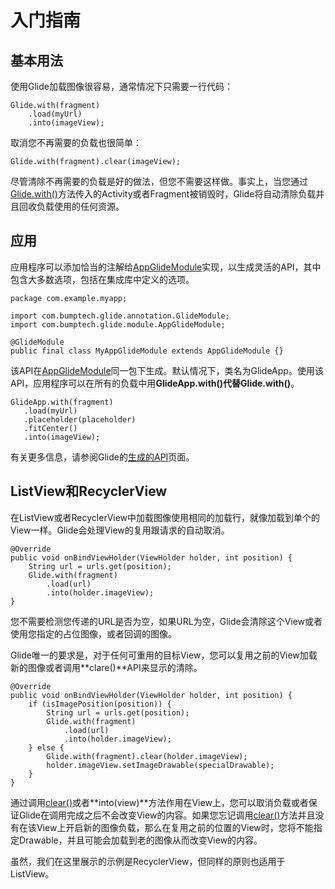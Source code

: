 # 入门指南

## 基本用法

使用Glide加载图像很容易，通常情况下只需要一行代码：
```
Glide.with(fragment)
    .load(myUrl)
    .into(imageView);
```
取消您不再需要的负载也很简单：
```
Glide.with(fragment).clear(imageView);
```
尽管清除不再需要的负载是好的做法，但您不需要这样做。事实上，当您通过[Glide.with()](http://bumptech.github.io/glide/javadocs/400/com/bumptech/glide/Glide.html#with-android.app.Fragment-)方法传入的Activity或者Fragment被销毁时，Glide将自动清除负载并且回收负载使用的任何资源。

## 应用

应用程序可以添加恰当的注解给[AppGlideModule](http://bumptech.github.io/glide/javadocs/400/com/bumptech/glide/module/AppGlideModule.html)实现，以生成灵活的API，其中包含大多数选项，包括在集成库中定义的选项。
```
package com.example.myapp;

import com.bumptech.glide.annotation.GlideModule;
import com.bumptech.glide.module.AppGlideModule;

@GlideModule
public final class MyAppGlideModule extends AppGlideModule {}
```
该API在[AppGlideModule](http://bumptech.github.io/glide/javadocs/400/com/bumptech/glide/module/AppGlideModule.html)同一包下生成。默认情况下，类名为GlideApp。使用该API，应用程序可以在所有的负载中用**GlideApp.with()**代替**Glide.with()**。
```
GlideApp.with(fragment)
   .load(myUrl)
   .placeholder(placeholder)
   .fitCenter()
   .into(imageView);
```

有关更多信息，请参阅Glide的[生成的API](../docs/Generated-API.md)页面。

## ListView和RecyclerView

在ListView或者RecyclerView中加载图像使用相同的加载行，就像加载到单个的View一样。Glide会处理View的复用跟请求的自动取消。
```
@Override
public void onBindViewHolder(ViewHolder holder, int position) {
    String url = urls.get(position);
    Glide.with(fragment)
        .load(url)
        .into(holder.imageView);
}
```

您不需要检测您传递的URL是否为空，如果URL为空，Glide会清除这个View或者使用您指定的占位图像，或者回调的图像。

Glide唯一的要求是，对于任何可重用的目标View，您可以复用之前的View加载新的图像或者调用**clare()**API来显示的清除。
```
@Override
public void onBindViewHolder(ViewHolder holder, int position) {
    if (isImagePosition(position)) {
        String url = urls.get(position);
        Glide.with(fragment)
            .load(url)
            .into(holder.imageView);
    } else {
        Glide.with(fragment).clear(holder.imageView);
        holder.imageView.setImageDrawable(specialDrawable);
    }
}
```

通过调用[clear()](http://bumptech.github.io/glide/javadocs/400/com/bumptech/glide/RequestManager.html#clear-com.bumptech.glide.request.target.Target-)或者**into(view)**方法作用在View上，您可以取消负载或者保证Glide在调用完成之后不会改变View的内容。如果您忘记调用[clear()](http://bumptech.github.io/glide/javadocs/400/com/bumptech/glide/RequestManager.html#clear-com.bumptech.glide.request.target.Target-)方法并且没有在该View上开启新的图像负载，那么在复用之前的位置的View时，您将不能指定Drawable，并且可能会加载到老的图像从而改变View的内容。

虽然，我们在这里展示的示例是RecyclerView，但同样的原则也适用于ListView。